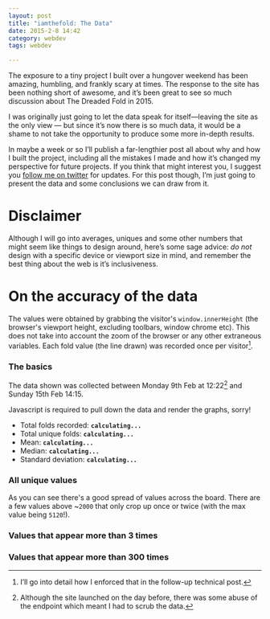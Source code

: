 ```yaml
---
layout: post
title: "iamthefold: The Data"
date: 2015-2-8 14:42
category: webdev
tags: webdev

---
```


The exposure to a tiny project I built over a hungover weekend has been amazing, humbling, and frankly scary at times. The response to the site has been nothing short of awesome, and it’s been great to see so much discussion about The Dreaded Fold in 2015.

I was originally just going to let the data speak for itself—leaving the site as the only view — but since it’s now there is so much data, it would be a shame to not take the opportunity to produce some more in-depth results.

In maybe a week or so I’ll publish a far-lengthier post all about why and how I built the project, including all the mistakes I made and how it’s changed my perspective for future projects. If you think that might interest you, I suggest you [follow me on twitter](https://twitter.com/_iest) for updates. For this post though, I’m just going to present the data and some conclusions we can draw from it.

# Disclaimer

Although I will go into averages, uniques and some other numbers that might seem like things to design around, here’s some sage advice:  _do not_ design with a specific device or viewport size in mind, and remember the best thing about the web is it’s inclusiveness.

# On the accuracy of the data

The values were obtained by grabbing the visitor's `window.innerHeight` (the browser's viewport height, excluding toolbars, window chrome etc). This does not take into account the zoom of the browser or any other extraneous variables. Each fold value (the line drawn) was recorded once per visitor[^2]. 

### The basics

The data shown was collected between Monday 9th Feb at 12:22[^1] and Sunday 15th Feb 14:15.

<noscript>Javascript is required to pull down the data and render the graphs, sorry!</noscript>

- Total folds recorded: **<code id="total">calculating...</code>**
- Total unique folds: **<code id="unique">calculating...</code>**
- Mean: **<code id="mean">calculating...</code>**
- Median: **<code id="median">calculating...</code>**
- Standard deviation: **<code id="deviation">calculating...</code>**

### All unique values

<div class="histogram-all graph"></div>

As you can see there's a good spread of values across the board. There are a few values above ~`2000` that only crop up once or twice (with the max value being `5120`!).

### Values that appear more than 3 times

<div class="histogram-3 graph"></div>

### Values that appear more than 300 times

<div class="histogram-300 graph"></div>



[^1]: Although the site launched on the day before, there was some abuse of the endpoint which meant I had to scrub the data.
[^2]: I’ll go into detail how I enforced that in the follow-up technical post.

<script src="http://d3js.org/d3.v3.min.js" charset="utf-8"></script>
<script src="/scripts/iamthefold-scripts.js" charset="utf-8"></script>
